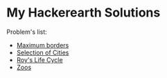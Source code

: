 # My Hackerearth Solutions

Problem's list:

* [Maximum borders](https://www.hackerearth.com/problem/algorithm/maximum-border-9767e14c/)
* [Selection of Cities](https://www.hackerearth.com/problem/algorithm/selection-of-cities-2/)
* [Roy's Life Cycle](https://www.hackerearth.com/problem/algorithm/roys-life-cycle/)
* [Zoos](https://www.hackerearth.com/problem/algorithm/is-zoo-f6f309e7/)
